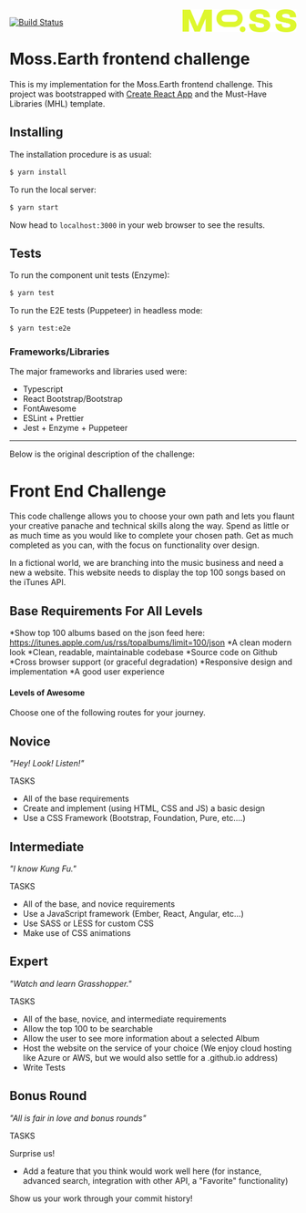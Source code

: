 <img src="https://github.com/vittau/moss-frontend-challenge/raw/main/public/moss-green-logo.png" alt="moss-logo" width="200" align="right">

[![Build Status](https://travis-ci.com/vittau/moss-frontend-challenge.svg?branch=main)](https://travis-ci.com/vittau/moss-frontend-challenge)

# Moss.Earth frontend challenge

This is my implementation for the Moss.Earth frontend challenge. This project was bootstrapped with [Create React App](https://github.com/facebook/create-react-app) and the Must-Have Libraries (MHL) template.

## Installing

The installation procedure is as usual:

```bash
$ yarn install
```

To run the local server:

```bash
$ yarn start
```

Now head to `localhost:3000` in your web browser to see the results.

## Tests

To run the component unit tests (Enzyme):

```bash
$ yarn test
```

To run the E2E tests (Puppeteer) in headless mode:

```bash
$ yarn test:e2e
```

### Frameworks/Libraries

The major frameworks and libraries used were:

- Typescript
- React Bootstrap/Bootstrap
- FontAwesome
- ESLint + Prettier
- Jest + Enzyme + Puppeteer

---

Below is the original description of the challenge:

# Front End Challenge

This code challenge allows you to choose your own path and lets you flaunt your creative panache and technical skills along the way. Spend as little or as much time as you would like to complete your chosen path. Get as much completed as you can, with the focus on functionality over design.

In a fictional world, we are branching into the music business and need a new a website. This website needs to display the top 100 songs based on the iTunes API.

## Base Requirements For All Levels

*Show top 100 albums based on the json feed here: https://itunes.apple.com/us/rss/topalbums/limit=100/json
*A clean modern look
*Clean, readable, maintainable codebase
*Source code on Github
*Cross browser support (or graceful degradation)
*Responsive design and implementation
\*A good user experience

#### Levels of Awesome

Choose one of the following routes for your journey.

## Novice

_"Hey! Look! Listen!"_

TASKS

- All of the base requirements
- Create and implement (using HTML, CSS and JS) a basic design
- Use a CSS Framework (Bootstrap, Foundation, Pure, etc.…)

## Intermediate

_"I know Kung Fu."_

TASKS

- All of the base, and novice requirements
- Use a JavaScript framework (Ember, React, Angular, etc...)
- Use SASS or LESS for custom CSS
- Make use of CSS animations

## Expert

_"Watch and learn Grasshopper."_

TASKS

- All of the base, novice, and intermediate requirements
- Allow the top 100 to be searchable
- Allow the user to see more information about a selected Album
- Host the website on the service of your choice (We enjoy cloud hosting like Azure or AWS, but we would also settle for a .github.io address)
- Write Tests

## Bonus Round

_"All is fair in love and bonus rounds"_

TASKS

Surprise us!

- Add a feature that you think would work well here (for instance, advanced search, integration with other API, a "Favorite" functionality)

Show us your work through your commit history!
